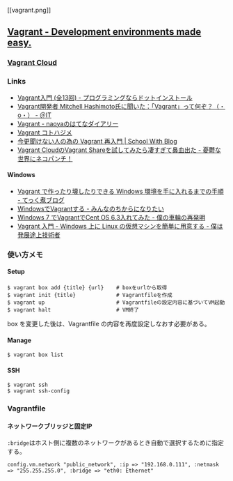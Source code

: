 [[vagrant.png]]

## [Vagrant - Development environments made easy.](http://www.vagrantup.com/)

### [Vagrant Cloud](https://vagrantcloud.com/)

### Links

- [Vagrant入門 (全13回) - プログラミングならドットインストール](http://dotinstall.com/lessons/basic_vagrant)
- [Vagrant開発者 Mitchell Hashimoto氏に聞いた：「Vagrant」って何ぞ？（・o・） - ＠IT](http://www.atmarkit.co.jp/ait/articles/1307/22/news076.html)
- [Vagrant - naoyaのはてなダイアリー](http://d.hatena.ne.jp/naoya/20130205/1360062070)
- [Vagrant コトハジメ](https://gist.github.com/voluntas/5525719)
- [今更聞けない人の為の Vagrant 再入門 | School With Blog](http://blog.schoolwith.me/vagrant-re-introduction/)
- [Vagrant CloudのVagrant Shareを試してみたら凄すぎて鼻血出た - 憂鬱な世界にネコパンチ！](http://nekopunch.hatenablog.com/entry/2014/03/11/223250)

#### Windows
- [Vagrant で作ったり壊したりできる Windows 環境を手に入れるまでの手順 - てっく煮ブログ](http://tech.nitoyon.com/ja/blog/2014/02/20/vagrant-win-guest/)
- [WindowsでVagrantする - みんなのちからになりたい](http://ginzanomama.hatenablog.com/entry/2013/08/15/211532)
- [Windows 7 でVagrantでCent OS 6.3入れてみた - 僕の車輪の再発明](http://kazuph.hateblo.jp/entry/2013/02/05/234243)
- [Vagrant 入門 - Windows 上に Linux の仮想マシンを簡単に用意する - 僕は発展途上技術者](http://blog.champierre.com/973)

### 使い方メモ

#### Setup

    $ vagrant box add {title} {url}    # boxをurlから取得
    $ vagrant init {title}             # Vagrantfileを作成
    $ vagrant up                       # Vagrantfileの設定内容に基づいてVM起動
    $ vagrant halt                     # VM終了

box を変更した後は、Vagrantfile の内容を再度設定しなおす必要がある。

#### Manage

    $ vagrant box list

#### SSH

    $ vagrant ssh
    $ vagrant ssh-config


### Vagrantfile

#### ネットワークブリッジと固定IP

`:bridge`はホスト側に複数のネットワークがあるとき自動で選択するために指定する。

    config.vm.network "public_network", :ip => "192.168.0.111", :netmask => "255.255.255.0", :bridge => "eth0: Ethernet"
